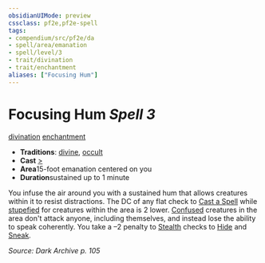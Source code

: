 ```yaml
---
obsidianUIMode: preview
cssclass: pf2e,pf2e-spell
tags:
- compendium/src/pf2e/da
- spell/area/emanation
- spell/level/3
- trait/divination
- trait/enchantment
aliases: ["Focusing Hum"]
---
```

# Focusing Hum *Spell 3*   
[divination](../../Rules/traits/divination.md)  [enchantment](../../Rules/traits/enchantment.md)  

- **Traditions**: [divine](../../Rules/traits/divine.md), [occult](../../Rules/traits/occult.md)
- **Cast** [>](../../Rules/core-rulebook/chapter-9-playing-the-game.md#Actions "Single Action") 
- **Area**15-foot emanation centered on you
- **Duration**sustained up to 1 minute

You infuse the air around you with a sustained hum that allows creatures within it to resist distractions. The DC of any flat check to [Cast a Spell](../../Rules/actions/cast-a-spell.md) while [stupefied](../../Rules/conditions.md#Stupefied) for creatures within the area is 2 lower. [Confused](../../Rules/conditions.md#Confused) creatures in the area don't attack anyone, including themselves, and instead lose the ability to speak coherently. You take a –2 penalty to [Stealth](../skills.md#Stealth) checks to [Hide](../../Rules/actions/hide.md) and [Sneak](../../Rules/actions/sneak.md).

*Source: Dark Archive p. 105*